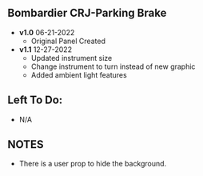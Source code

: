 ## Bombardier CRJ-Parking Brake
- **v1.0** 06-21-2022
    - Original Panel Created
- **v1.1** 12-27-2022
    - Updated instrument size
    - Change instrument to turn instead of new graphic
    - Added ambient light features
	
## Left To Do:
  - N/A	

## NOTES
  - There is a user prop to hide the background.